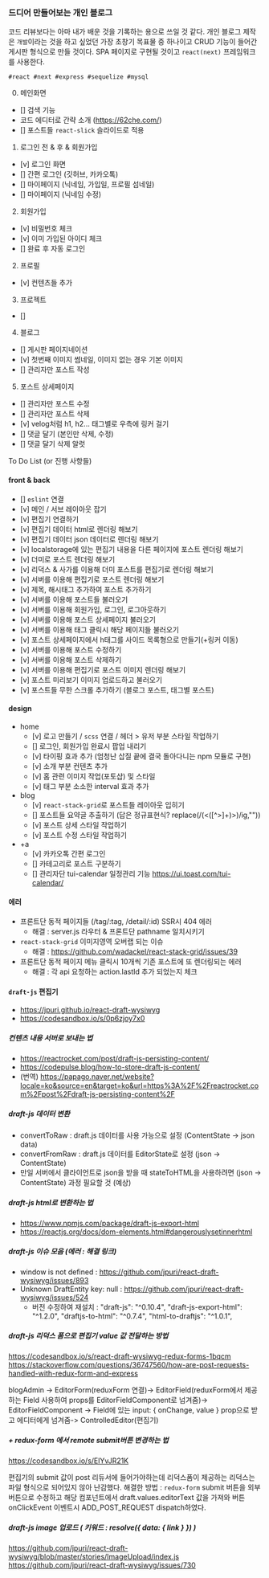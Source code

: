 ### 드디어 만들어보는 개인 블로그

코드 리뷰보다는 아마 내가 배운 것을 기록하는 용으로 쓰일 것 같다. 개인 블로그 제작은 `개발`이라는 것을 하고 싶었던 가장 초창기 목표물 중 하나이고 CRUD 기능이 들어간 게시판 형식으로 만들 것이다. SPA 페이지로 구현될 것이고 `react(next)` 프레임워크를 사용한다.

`#react #next #express #sequelize #mysql`

0. 메인화면
- [] 검색 기능
- 코드 에디터로 간략 소개 (https://62che.com/)
- [] 포스트들 `react-slick` 슬라이드로 적용

1. 로그인 전 & 후 & 회원가입
- [v] 로그인 화면
- [] 간편 로그인 (깃허브, 카카오톡)
- [] 마이페이지 (닉네임, 가입일, 프로필 섬네일)
- [] 마이페이지 (닉네임 수정)

2. 회원가입
- [v] 비밀번호 체크
- [v] 이미 가입된 아이디 체크
- [] 완료 후 자동 로그인

2. 프로필
- [v] 컨텐츠들 추가

3. 프로젝트
- []

4. 블로그 
- [] 게시판 페이지네이션
- [v] 첫번째 이미지 썸네일, 이미지 없는 경우 기본 이미지
- [] 관리자만 포스트 작성

5. 포스트 상세페이지
- [] 관리자만 포스트 수정
- [] 관리자만 포스트 삭제
- [v] velog처럼 h1, h2... 태그별로 우측에 링커 걸기
- [] 댓글 달기 (본인만 삭제, 수정)
- [] 댓글 달기 삭제 알럿

 To Do List (or 진행 사항들)
#### front & back
- [] `eslint` 연결 
- [v] 메인 / 서브 레이아웃 잡기
- [v] 편집기 연결하기
- [v] 편집기 데이터 html로 렌더링 해보기
- [v] 편집기 데이터 json 데이터로 렌더링 해보기
- [v] localstorage에 있는 편집기 내용을 다른 페이지에 포스트 렌더링 해보기
- [v] 더미로 포스트 렌더링 해보기
- [v] 리덕스 & 사가를 이용해 더미 포스트를 편집기로 렌더링 해보기 
- [v] 서버를 이용해 편집기로 포스트 렌더링 해보기 
- [v] 제목, 해시태그 추가하여 포스트 추가하기
- [v] 서버를 이용해 포스트들 불러오기
- [v] 서버를 이용해 회원가입, 로그인, 로그아웃하기
- [v] 서버를 이용해 포스트 상세페이지 불러오기
- [v] 서버를 이용해 태그 클릭시 해당 페이지들 불러오기
- [v] 포스트 상세페이지에서 h태그를 사이드 목록형으로 만들기(+링커 이동)
- [v] 서버를 이용해 포스트 수정하기
- [v] 서버를 이용해 포스트 삭제하기
- [v] 서버를 이용해 편집기로 포스트 이미지 렌더링 해보기 
- [v] 포스트 미리보기 이미지 업로드하고 불러오기 
- [v] 포스트들 무한 스크롤 추가하기 (블로그 포스트, 태그별 포스트)

#### design
- home
    - [v] 로고 만들기 / `scss` 연결 / 헤더 > 유저 부분 스타일 작업하기
    - [] 로그인, 회원가입 완료시 팝업 내리기
    - [v] 타이핑 효과 추가 (엄청난 삽질 끝에 결국 돌아다니는 npm 모듈로 구현)
    - [v] 소개 부분 컨텐츠 추가
    - [v] 홈 관련 이미지 작업(포토샵) 및 스타일
    - [v] 태그 부분 소소한 interval 효과 추가
- blog
    - [v] `react-stack-grid`로 포스트들 레이아웃 입히기
    - [] 포스트들 요약글 추출하기 (답은 정규표현식? replace(/(<([^>]+)>)/ig,""))
    - [v] 포스트 상세 스타일 작업하기
    - [v] 포스트 수정 스타일 작업하기
- +a 
    - [v] 카카오톡 간편 로그인
    - [] 카테고리로 포스트 구분하기
    - [] 관리자단 tui-calendar 일정관리 기능 https://ui.toast.com/tui-calendar/

#### 에러
- 프론트단 동적 페이지들 (/tag/:tag, /detail/:id) SSR시 404 에러 
    - 해결 : server.js 라우터 & 프론트단 pathname 일치시키기
- `react-stack-grid` 이미지영역 오버랩 되는 이슈
    - 해결 : https://github.com/wadackel/react-stack-grid/issues/39
- 프론트단 동적 페이지 메뉴 클릭시 10개씩 기존 포스트에 또 렌더링되는 에러
    - 해결 : 각 api 요청하는 action.lastId 추가 되었는지 체크

#### `draft-js` 편집기 
- https://jpuri.github.io/react-draft-wysiwyg
- https://codesandbox.io/s/0p6zjoy7x0

##### 컨텐츠 내용 서버로 보내는 법
- https://reactrocket.com/post/draft-js-persisting-content/
- https://codepulse.blog/how-to-store-draft-js-content/
- (번역) https://papago.naver.net/website?locale=ko&source=en&target=ko&url=https%3A%2F%2Freactrocket.com%2Fpost%2Fdraft-js-persisting-content%2F

##### draft-js 데이터 변환 
- convertToRaw : draft.js 데이터를 사용 가능으로 설정 (ContentState -> json data)
- convertFromRaw : draft.js 데이터를 EditorState로 설정 (json -> ContentState)
- 만일 서버에서 클라이언트로 json을 받을 때 stateToHTML을 사용하려면 (json -> ContentState) 과정 필요할 것 (예상)

##### draft-js html로 변환하는 법
- https://www.npmjs.com/package/draft-js-export-html
- https://reactjs.org/docs/dom-elements.html#dangerouslysetinnerhtml


##### draft-js 이슈 모음 (에러 : 해결 링크)
- window is not defined :  https://github.com/jpuri/react-draft-wysiwyg/issues/893
- Unknown DraftEntity key: null : https://github.com/jpuri/react-draft-wysiwyg/issues/524
    - 버전 수정하여 재설치 : "draft-js": "^0.10.4", "draft-js-export-html": "^1.2.0", "draftjs-to-html": "^0.7.4", "html-to-draftjs": "^1.0.1",

##### draft-js 리덕스 폼으로 편집기 value 값 전달하는 방법
https://codesandbox.io/s/react-draft-wysiwyg-redux-forms-1bqcm
https://stackoverflow.com/questions/36747560/how-are-post-requests-handled-with-redux-form-and-express

blogAdmin -> 
EditorForm(reduxForm 연결)-> 
EditorField(reduxForm에서 제공하는 Field 사용하여 props를 EditorFieldComponent로 넘겨줌)->
EditorFieldComponent -> Field에 있는 input: { onChange, value } prop으로 받고 에디터에게 넘겨줌->
ControlledEditor(편집기)

##### + redux-form 에서 remote submit버튼 변경하는 법
https://codesandbox.io/s/ElYvJR21K

편집기의 submit 값이 post 리듀서에 들어가야하는데 리덕스폼이 제공하는 리덕스는 파일 형식으로 되어있지 않아 난감했다.
해결한 방법 : `redux-form` submit 버튼을 외부 버튼으로 수정하고 해당 컴포넌트에서 draft.values.editorText 값을 가져와 버튼 onClickEvent 이벤트시 ADD_POST_REQUEST dispatch하였다.

##### draft-js image 업로드 ( 키워드 : resolve({ data: { link } }) )
https://github.com/jpuri/react-draft-wysiwyg/blob/master/stories/ImageUpload/index.js
https://github.com/jpuri/react-draft-wysiwyg/issues/730